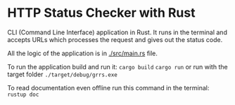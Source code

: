 # HTTP Status Checker with Rust

CLI (Command Line Interface) application in Rust.
It runs in the terminal and accepts URLs which processes the request and gives out the status code.

All the logic of the application is in [./src/main.rs](./src/main.rs) file.

To run the application build and run it: `cargo build` `cargo run` or run with the target folder `./target/debug/grrs.exe`

To read documentation even offline run this command in the terminal: `rustup doc`
